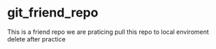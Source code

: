 # git_friend_repo
This is a friend repo we are praticing pull this repo to local enviroment delete after practice
